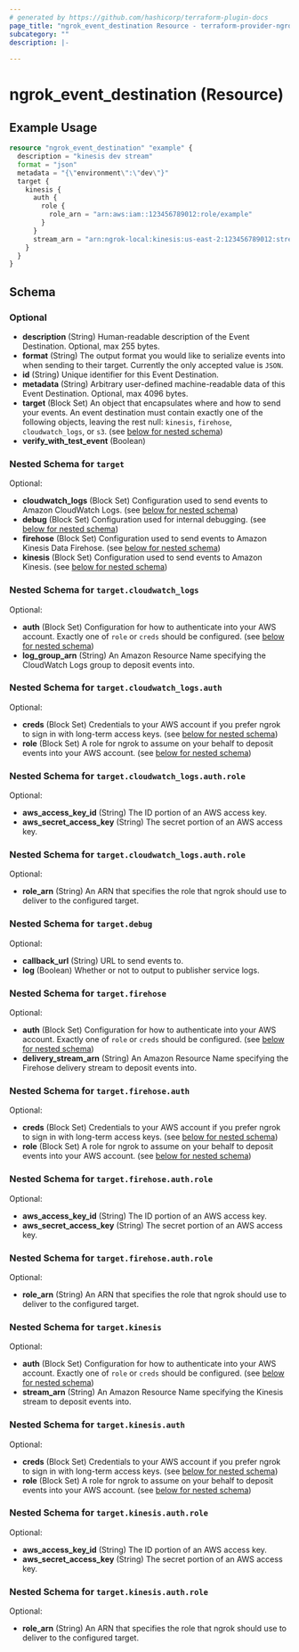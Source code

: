 ```yaml
---
# generated by https://github.com/hashicorp/terraform-plugin-docs
page_title: "ngrok_event_destination Resource - terraform-provider-ngrok"
subcategory: ""
description: |-
  
---
```


# ngrok_event_destination (Resource)



## Example Usage

```terraform
resource "ngrok_event_destination" "example" {
  description = "kinesis dev stream"
  format = "json"
  metadata = "{\"environment\":\"dev\"}"
  target {
    kinesis {
      auth {
        role {
          role_arn = "arn:aws:iam::123456789012:role/example"
        }
      }
      stream_arn = "arn:ngrok-local:kinesis:us-east-2:123456789012:stream/mystream2"
    }
  }
}
```

<!-- schema generated by tfplugindocs -->
## Schema

### Optional

- **description** (String) Human-readable description of the Event Destination. Optional, max 255 bytes.
- **format** (String) The output format you would like to serialize events into when sending to their target. Currently the only accepted value is `JSON`.
- **id** (String) Unique identifier for this Event Destination.
- **metadata** (String) Arbitrary user-defined machine-readable data of this Event Destination. Optional, max 4096 bytes.
- **target** (Block Set) An object that encapsulates where and how to send your events. An event destination must contain exactly one of the following objects, leaving the rest null: `kinesis`, `firehose`, `cloudwatch_logs`, or `s3`. (see [below for nested schema](#nestedblock--target))
- **verify_with_test_event** (Boolean)

<a id="nestedblock--target"></a>
### Nested Schema for `target`

Optional:

- **cloudwatch_logs** (Block Set) Configuration used to send events to Amazon CloudWatch Logs. (see [below for nested schema](#nestedblock--target--cloudwatch_logs))
- **debug** (Block Set) Configuration used for internal debugging. (see [below for nested schema](#nestedblock--target--debug))
- **firehose** (Block Set) Configuration used to send events to Amazon Kinesis Data Firehose. (see [below for nested schema](#nestedblock--target--firehose))
- **kinesis** (Block Set) Configuration used to send events to Amazon Kinesis. (see [below for nested schema](#nestedblock--target--kinesis))

<a id="nestedblock--target--cloudwatch_logs"></a>
### Nested Schema for `target.cloudwatch_logs`

Optional:

- **auth** (Block Set) Configuration for how to authenticate into your AWS account. Exactly one of `role` or `creds` should be configured. (see [below for nested schema](#nestedblock--target--cloudwatch_logs--auth))
- **log_group_arn** (String) An Amazon Resource Name specifying the CloudWatch Logs group to deposit events into.

<a id="nestedblock--target--cloudwatch_logs--auth"></a>
### Nested Schema for `target.cloudwatch_logs.auth`

Optional:

- **creds** (Block Set) Credentials to your AWS account if you prefer ngrok to sign in with long-term access keys. (see [below for nested schema](#nestedblock--target--cloudwatch_logs--auth--creds))
- **role** (Block Set) A role for ngrok to assume on your behalf to deposit events into your AWS account. (see [below for nested schema](#nestedblock--target--cloudwatch_logs--auth--role))

<a id="nestedblock--target--cloudwatch_logs--auth--creds"></a>
### Nested Schema for `target.cloudwatch_logs.auth.role`

Optional:

- **aws_access_key_id** (String) The ID portion of an AWS access key.
- **aws_secret_access_key** (String) The secret portion of an AWS access key.


<a id="nestedblock--target--cloudwatch_logs--auth--role"></a>
### Nested Schema for `target.cloudwatch_logs.auth.role`

Optional:

- **role_arn** (String) An ARN that specifies the role that ngrok should use to deliver to the configured target.




<a id="nestedblock--target--debug"></a>
### Nested Schema for `target.debug`

Optional:

- **callback_url** (String) URL to send events to.
- **log** (Boolean) Whether or not to output to publisher service logs.


<a id="nestedblock--target--firehose"></a>
### Nested Schema for `target.firehose`

Optional:

- **auth** (Block Set) Configuration for how to authenticate into your AWS account. Exactly one of `role` or `creds` should be configured. (see [below for nested schema](#nestedblock--target--firehose--auth))
- **delivery_stream_arn** (String) An Amazon Resource Name specifying the Firehose delivery stream to deposit events into.

<a id="nestedblock--target--firehose--auth"></a>
### Nested Schema for `target.firehose.auth`

Optional:

- **creds** (Block Set) Credentials to your AWS account if you prefer ngrok to sign in with long-term access keys. (see [below for nested schema](#nestedblock--target--firehose--auth--creds))
- **role** (Block Set) A role for ngrok to assume on your behalf to deposit events into your AWS account. (see [below for nested schema](#nestedblock--target--firehose--auth--role))

<a id="nestedblock--target--firehose--auth--creds"></a>
### Nested Schema for `target.firehose.auth.role`

Optional:

- **aws_access_key_id** (String) The ID portion of an AWS access key.
- **aws_secret_access_key** (String) The secret portion of an AWS access key.


<a id="nestedblock--target--firehose--auth--role"></a>
### Nested Schema for `target.firehose.auth.role`

Optional:

- **role_arn** (String) An ARN that specifies the role that ngrok should use to deliver to the configured target.




<a id="nestedblock--target--kinesis"></a>
### Nested Schema for `target.kinesis`

Optional:

- **auth** (Block Set) Configuration for how to authenticate into your AWS account. Exactly one of `role` or `creds` should be configured. (see [below for nested schema](#nestedblock--target--kinesis--auth))
- **stream_arn** (String) An Amazon Resource Name specifying the Kinesis stream to deposit events into.

<a id="nestedblock--target--kinesis--auth"></a>
### Nested Schema for `target.kinesis.auth`

Optional:

- **creds** (Block Set) Credentials to your AWS account if you prefer ngrok to sign in with long-term access keys. (see [below for nested schema](#nestedblock--target--kinesis--auth--creds))
- **role** (Block Set) A role for ngrok to assume on your behalf to deposit events into your AWS account. (see [below for nested schema](#nestedblock--target--kinesis--auth--role))

<a id="nestedblock--target--kinesis--auth--creds"></a>
### Nested Schema for `target.kinesis.auth.role`

Optional:

- **aws_access_key_id** (String) The ID portion of an AWS access key.
- **aws_secret_access_key** (String) The secret portion of an AWS access key.


<a id="nestedblock--target--kinesis--auth--role"></a>
### Nested Schema for `target.kinesis.auth.role`

Optional:

- **role_arn** (String) An ARN that specifies the role that ngrok should use to deliver to the configured target.


